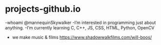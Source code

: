 # projects-github.io
-whoami @mannequinSkywalker
-I’m interested in programming just about anything. 
-I’m currently learning C, C++, JS, CSS, HTML, Python, OpenCV
- we make music & films https://www.shadowwalkfilms.com/will-boos/
